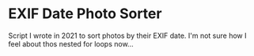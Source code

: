 # EXIF Date Photo Sorter

Script I wrote in 2021 to sort photos by their EXIF date. I'm not sure how I feel about thos nested for loops now...